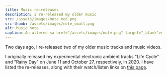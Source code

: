 ```yaml
---
title: Music re-releases
description: I re-released my older music
src: /assets/images/note_med.png
src-thumb: /assets/images/note_small.png
alt: Music note
caption: An altered <a href="/assets/images/note.png" target="_blank">music note symbol</a>, original from David Merfield’s <a href="https://github.com/davidmerfield/Public-Icons" target="_blank">Public Icons</a> (<a href="https://github.com/davidmerfield/Public-Icons/blob/master/LICENSE" target="_blank">CC0</a>)
---
```


Two days ago, I re-released two of my older music tracks and music videos.

I originally released my experimental electronic ambient tracks "Life Cycle" and "Rainy Day" on June 11 and October 27, respectively, in 2020. I have listed the re-releases, along with their watch/listen links on [this page](/music/).
